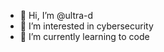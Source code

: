 - 👋 Hi, I’m @ultra-d
- 👀 I’m interested in cybersecurity 
- 🌱 I’m currently learning to code


<!---
ultra-d/ultra-d is a ✨ special ✨ repository because its `README.md` (this file) appears on your GitHub profile.
You can click the Preview link to take a look at your changes.
--->
